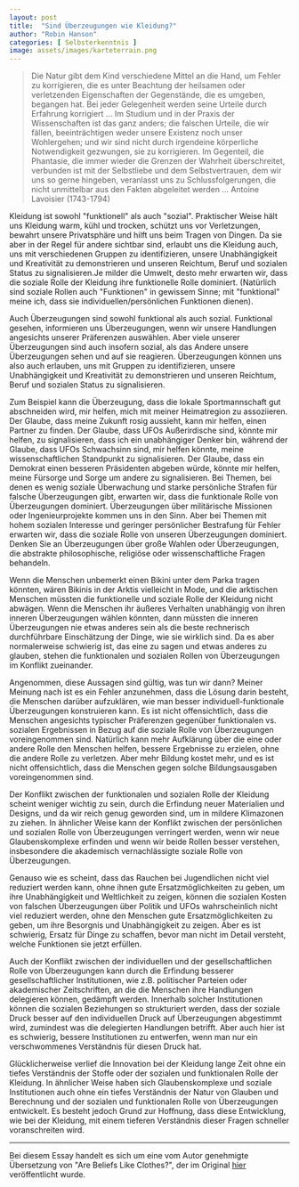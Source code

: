 ```yaml
---
layout: post
title:  "Sind Überzeugungen wie Kleidung?"
author: "Robin Hanson"
categories: [ Selbsterkenntnis ]
image: assets/images/karteterrain.png
--- 
```



>Die Natur gibt dem Kind verschiedene Mittel an die Hand, um Fehler zu korrigieren, die es unter Beachtung der heilsamen oder verletzenden Eigenschaften der Gegenstände, die es umgeben, begangen hat. Bei jeder Gelegenheit werden seine Urteile durch Erfahrung korrigiert ... Im Studium und in der Praxis der Wissenschaften ist das ganz anders; die falschen Urteile, die wir fällen, beeinträchtigen weder unsere Existenz noch unser Wohlergehen; und wir sind nicht durch irgendeine körperliche Notwendigkeit gezwungen, sie zu korrigieren. Im Gegenteil, die Phantasie, die immer wieder die Grenzen der Wahrheit überschreitet, verbunden ist mit der Selbstliebe und dem Selbstvertrauen, dem wir uns so gerne hingeben, veranlasst uns zu Schlussfolgerungen, die nicht unmittelbar aus den Fakten abgeleitet werden ... Antoine Lavoisier (1743-1794)


Kleidung ist sowohl "funktionell" als auch "sozial". Praktischer Weise hält uns Kleidung warm, kühl und trocken, schützt uns vor Verletzungen, bewahrt unsere Privatsphäre und hilft uns beim Tragen von Dingen. Da sie aber in der Regel für andere sichtbar sind, erlaubt uns die Kleidung auch, uns mit verschiedenen Gruppen zu identifizieren, unsere Unabhängigkeit und Kreativität zu demonstrieren und unseren Reichtum, Beruf und sozialen Status zu signalisieren.Je milder die Umwelt, desto mehr erwarten wir, dass die soziale Rolle der Kleidung ihre funktionelle Rolle dominiert. (Natürlich sind soziale Rollen auch "Funktionen" in gewissem Sinne; mit "funktional" meine ich, dass sie individuellen/persönlichen Funktionen dienen).

Auch Überzeugungen sind sowohl funktional als auch sozial. Funktional gesehen, informieren uns Überzeugungen, wenn wir unsere Handlungen angesichts unserer Präferenzen auswählen. Aber viele unserer Überzeugungen sind auch insofern sozial, als das Andere unsere Überzeugungen sehen und auf sie reagieren. Überzeugungen können uns also auch erlauben, uns mit Gruppen zu identifizieren, unsere Unabhängigkeit und Kreativität zu demonstrieren und unseren Reichtum, Beruf und sozialen Status zu signalisieren.

Zum Beispiel kann die Überzeugung, dass die lokale Sportmannschaft gut abschneiden wird, mir helfen, mich mit meiner Heimatregion zu assoziieren. Der Glaube, dass meine Zukunft rosig aussieht, kann mir helfen, einen Partner zu finden. Der Glaube, dass UFOs Außerirdische sind, könnte mir helfen, zu signalisieren, dass ich ein unabhängiger Denker bin, während der Glaube, dass UFOs Schwachsinn sind, mir helfen könnte, meine wissenschaftlichen Standpunkt zu signalisieren. Der Glaube, dass ein Demokrat einen besseren Präsidenten abgeben würde, könnte mir helfen, meine Fürsorge und Sorge um andere zu signalisieren.
Bei Themen, bei denen es wenig soziale Überwachung und starke persönliche Strafen für falsche Überzeugungen gibt, erwarten wir, dass die funktionale Rolle von Überzeugungen dominiert. Überzeugungen über militärische Missionen oder Ingenieurprojekte kommen uns in den Sinn. Aber bei Themen mit hohem sozialen Interesse und geringer persönlicher Bestrafung für Fehler erwarten wir, dass die soziale Rolle von unseren Überzeugungen dominiert. Denken Sie an Überzeugungen über große Wahlen oder Überzeugungen, die abstrakte philosophische, religiöse oder wissenschaftliche Fragen behandeln.

Wenn die Menschen unbemerkt einen Bikini unter dem Parka tragen könnten, wären Bikinis in der Arktis vielleicht in Mode, und die arktischen Menschen müssten die funktionelle und soziale Rolle der Kleidung nicht abwägen. Wenn die Menschen ihr äußeres Verhalten unabhängig von ihren inneren Überzeugungen wählen könnten, dann müssten die inneren Überzeugungen nie etwas anderes sein als die beste rechnerisch durchführbare Einschätzung der Dinge, wie sie wirklich sind. Da es aber normalerweise schwierig ist, das eine zu sagen und etwas anderes zu glauben, stehen die funktionalen und sozialen Rollen von Überzeugungen im Konflikt zueinander.

Angenommen, diese Aussagen sind gültig, was tun wir dann? Meiner Meinung nach ist es ein Fehler anzunehmen, dass die Lösung darin besteht, die Menschen darüber aufzuklären, wie man besser individuell-funktionale Überzeugungen konstruieren kann. Es ist nicht offensichtlich, dass die Menschen angesichts typischer Präferenzen gegenüber funktionalen vs. sozialen Ergebnissen in Bezug auf die soziale Rolle von Überzeugungen voreingenommen sind. Natürlich kann mehr Aufklärung über die eine oder andere Rolle den Menschen helfen, bessere Ergebnisse zu erzielen, ohne die andere Rolle zu verletzen. Aber mehr Bildung kostet mehr, und es ist nicht offensichtlich, dass die Menschen gegen solche Bildungsausgaben voreingenommen sind.

Der Konflikt zwischen der funktionalen und sozialen Rolle der Kleidung scheint weniger wichtig zu sein, durch die Erfindung neuer Materialien und Designs, und da wir reich genug geworden sind, um in mildere Klimazonen zu ziehen. In ähnlicher Weise kann der Konflikt zwischen der persönlichen und sozialen Rolle von Überzeugungen verringert werden, wenn wir neue Glaubenskomplexe erfinden und wenn wir beide Rollen besser verstehen, insbesondere die akademisch vernachlässigte soziale Rolle von Überzeugungen.

Genauso wie es scheint, dass das Rauchen bei Jugendlichen nicht viel reduziert werden kann, ohne ihnen gute Ersatzmöglichkeiten zu geben, um ihre Unabhängigkeit und Weltlichkeit zu zeigen, können die sozialen Kosten von falschen Überzeugungen über Politik und UFOs wahrscheinlich nicht viel reduziert werden, ohne den Menschen gute Ersatzmöglichkeiten zu geben, um ihre Besorgnis und Unabhängigkeit zu zeigen. Aber es ist schwierig, Ersatz für Dinge zu schaffen, bevor man nicht im Detail versteht, welche Funktionen sie jetzt erfüllen.

Auch der Konflikt zwischen der individuellen und der gesellschaftlichen Rolle von Überzeugungen kann durch die Erfindung besserer gesellschaftlicher Institutionen, wie z.B. politischer Parteien oder akademischer Zeitschriften, an die die Menschen ihre Handlungen delegieren können, gedämpft werden. Innerhalb solcher Institutionen können die sozialen Beziehungen so strukturiert werden, dass der soziale Druck besser auf den individuellen Druck auf Überzeugungen abgestimmt wird, zumindest was die delegierten Handlungen betrifft. Aber auch hier ist es schwierig, bessere Institutionen zu entwerfen, wenn man nur ein verschwommenes Verständnis für diesen Druck hat.

Glücklicherweise verlief die Innovation bei der Kleidung lange Zeit ohne ein tiefes Verständnis der Stoffe oder der sozialen und funktionalen Rolle der Kleidung. In ähnlicher Weise haben sich Glaubenskomplexe und soziale Institutionen auch ohne ein tiefes Verständnis der Natur von Glauben und Berechnung und der sozialen und funktionalen Rolle von Überzeugungen entwickelt. Es besteht jedoch Grund zur Hoffnung, dass diese Entwicklung, wie bei der Kleidung, mit einem tieferen Verständnis dieser Fragen schneller voranschreiten wird.

---

Bei diesem Essay handelt es sich um eine vom Autor genehmigte Übersetzung von "Are Beliefs Like Clothes?", der im Original  [hier](http://mason.gmu.edu/~rhanson/belieflikeclothes.html) veröffentlicht wurde.
